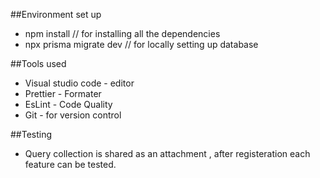 
##Environment set up

- npm install  // for installing all the dependencies
- npx prisma migrate dev // for locally setting up database

##Tools used 

- Visual studio code - editor
- Prettier - Formater
- EsLint - Code Quality
- Git - for version control

##Testing

- Query collection is shared as an attachment , after registeration each feature can be tested.

